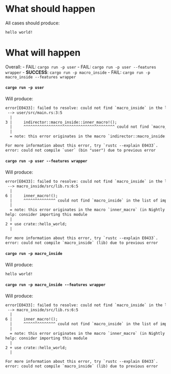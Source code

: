 # What should happen

All cases should produce:

```txt
hello world!
```

# What will happen

Overall:
    - FAIL: `cargo run -p user`
    - FAIL: `cargo run -p user --features wrapper`
    - **SUCCESS**: `cargo run -p macro_inside`
    - FAIL: `cargo run -p macro_inside --features wrapper`

#### `cargo run -p user`

Will produce:

```txt
error[E0433]: failed to resolve: could not find `macro_inside` in the list of imported crates
 --> user/src/main.rs:3:5
  |
3 |     indirector::macro_inside::inner_macro!();
  |     ^^^^^^^^^^^^^^^^^^^^^^^^^^^^^^^^^^^^^^^^ could not find `macro_inside` in the list of imported crates
  |
  = note: this error originates in the macro `indirector::macro_inside::inner_macro` (in Nightly builds, run with -Z macro-backtrace for more info)

For more information about this error, try `rustc --explain E0433`.
error: could not compile `user` (bin "user") due to previous error
```

#### `cargo run -p user --features wrapper`

Will produce:

```txt
error[E0433]: failed to resolve: could not find `macro_inside` in the list of imported crates
 --> macro_inside/src/lib.rs:6:5
  |
6 |     inner_macro!();
  |     ^^^^^^^^^^^^^^ could not find `macro_inside` in the list of imported crates
  |
  = note: this error originates in the macro `inner_macro` (in Nightly builds, run with -Z macro-backtrace for more info)
help: consider importing this module
  |
2 + use crate::hello_world;
  |

For more information about this error, try `rustc --explain E0433`.
error: could not compile `macro_inside` (lib) due to previous error
```

#### `cargo run -p macro_inside`

Will produce:

```txt
hello world!
```

#### `cargo run -p macro_inside --features wrapper`

Will produce:

```txt
error[E0433]: failed to resolve: could not find `macro_inside` in the list of imported crates
 --> macro_inside/src/lib.rs:6:5
  |
6 |     inner_macro!();
  |     ^^^^^^^^^^^^^^ could not find `macro_inside` in the list of imported crates
  |
  = note: this error originates in the macro `inner_macro` (in Nightly builds, run with -Z macro-backtrace for more info)
help: consider importing this module
  |
2 + use crate::hello_world;
  |

For more information about this error, try `rustc --explain E0433`.
error: could not compile `macro_inside` (lib) due to previous error
```

